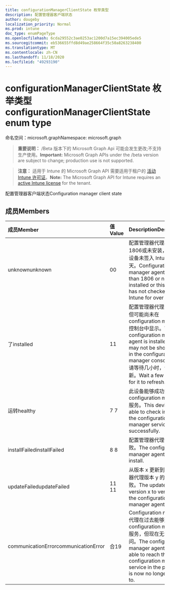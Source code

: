 ```yaml
---
title: configurationManagerClientState 枚举类型
description: 配置管理器客户端状态
author: dougeby
localization_priority: Normal
ms.prod: intune
doc_type: enumPageType
ms.openlocfilehash: 6cda29552c3ae0253ac1200d7a15ec394005ede5
ms.sourcegitcommit: eb536655ffd8d49ae258664f35c50a8263238400
ms.translationtype: MT
ms.contentlocale: zh-CN
ms.lasthandoff: 11/18/2020
ms.locfileid: "49293190"
---
```

# <a name="configurationmanagerclientstate-enum-type"></a><span data-ttu-id="8acb6-103">configurationManagerClientState 枚举类型</span><span class="sxs-lookup"><span data-stu-id="8acb6-103">configurationManagerClientState enum type</span></span>

<span data-ttu-id="8acb6-104">命名空间：microsoft.graph</span><span class="sxs-lookup"><span data-stu-id="8acb6-104">Namespace: microsoft.graph</span></span>

> <span data-ttu-id="8acb6-105">**重要说明：** /Beta 版本下的 Microsoft Graph Api 可能会发生更改;不支持生产使用。</span><span class="sxs-lookup"><span data-stu-id="8acb6-105">**Important:** Microsoft Graph APIs under the /beta version are subject to change; production use is not supported.</span></span>

> <span data-ttu-id="8acb6-106">**注意：** 适用于 Intune 的 Microsoft Graph API 需要适用于租户的 [活动 Intune 许可证](https://go.microsoft.com/fwlink/?linkid=839381)。</span><span class="sxs-lookup"><span data-stu-id="8acb6-106">**Note:** The Microsoft Graph API for Intune requires an [active Intune license](https://go.microsoft.com/fwlink/?linkid=839381) for the tenant.</span></span>

<span data-ttu-id="8acb6-107">配置管理器客户端状态</span><span class="sxs-lookup"><span data-stu-id="8acb6-107">Configuration manager client state</span></span>

## <a name="members"></a><span data-ttu-id="8acb6-108">成员</span><span class="sxs-lookup"><span data-stu-id="8acb6-108">Members</span></span>
|<span data-ttu-id="8acb6-109">成员</span><span class="sxs-lookup"><span data-stu-id="8acb6-109">Member</span></span>|<span data-ttu-id="8acb6-110">值</span><span class="sxs-lookup"><span data-stu-id="8acb6-110">Value</span></span>|<span data-ttu-id="8acb6-111">Description</span><span class="sxs-lookup"><span data-stu-id="8acb6-111">Description</span></span>|
|:---|:---|:---|
|<span data-ttu-id="8acb6-112">unknown</span><span class="sxs-lookup"><span data-stu-id="8acb6-112">unknown</span></span>|<span data-ttu-id="8acb6-113">0</span><span class="sxs-lookup"><span data-stu-id="8acb6-113">0</span></span>|<span data-ttu-id="8acb6-114">配置管理器代理早于1806或未安装，或者此设备未签入 Intune 的30天。</span><span class="sxs-lookup"><span data-stu-id="8acb6-114">Configuration manager agent is older than 1806 or not installed or this device has not checked into Intune for over 30 days.</span></span>|
|<span data-ttu-id="8acb6-115">了</span><span class="sxs-lookup"><span data-stu-id="8acb6-115">installed</span></span>|<span data-ttu-id="8acb6-116">1</span><span class="sxs-lookup"><span data-stu-id="8acb6-116">1</span></span>|<span data-ttu-id="8acb6-117">配置管理器代理已安装，但可能尚未在 configuration manager 控制台中显示。</span><span class="sxs-lookup"><span data-stu-id="8acb6-117">The configuration manager agent is installed but may not be showing up in the configuration manager console yet.</span></span> <span data-ttu-id="8acb6-118">请等待几小时，让其刷新。</span><span class="sxs-lookup"><span data-stu-id="8acb6-118">Wait a few hours for it to refresh.</span></span>|
|<span data-ttu-id="8acb6-119">运转</span><span class="sxs-lookup"><span data-stu-id="8acb6-119">healthy</span></span>|<span data-ttu-id="8acb6-120">7 </span><span class="sxs-lookup"><span data-stu-id="8acb6-120">7</span></span>|<span data-ttu-id="8acb6-121">此设备能够成功签入 configuration manager 服务。</span><span class="sxs-lookup"><span data-stu-id="8acb6-121">This device was able to check in with the configuration manager service successfully.</span></span>|
|<span data-ttu-id="8acb6-122">installFailed</span><span class="sxs-lookup"><span data-stu-id="8acb6-122">installFailed</span></span>|<span data-ttu-id="8acb6-123">8 </span><span class="sxs-lookup"><span data-stu-id="8acb6-123">8</span></span>|<span data-ttu-id="8acb6-124">配置管理器代理安装失败。</span><span class="sxs-lookup"><span data-stu-id="8acb6-124">The configuration manager agent failed to install.</span></span>|
|<span data-ttu-id="8acb6-125">updateFailed</span><span class="sxs-lookup"><span data-stu-id="8acb6-125">updateFailed</span></span>|<span data-ttu-id="8acb6-126">11 </span><span class="sxs-lookup"><span data-stu-id="8acb6-126">11</span></span>|<span data-ttu-id="8acb6-127">从版本 x 更新到配置管理器代理版本 y 的更新失败。</span><span class="sxs-lookup"><span data-stu-id="8acb6-127">The update from version x to version y of the configuration manager agent failed.</span></span> |
|<span data-ttu-id="8acb6-128">communicationError</span><span class="sxs-lookup"><span data-stu-id="8acb6-128">communicationError</span></span>|<span data-ttu-id="8acb6-129">合</span><span class="sxs-lookup"><span data-stu-id="8acb6-129">19</span></span>|<span data-ttu-id="8acb6-130">Configuration manager 代理在过去能够到达 configuration manager 服务，但现在无法再访问。</span><span class="sxs-lookup"><span data-stu-id="8acb6-130">The configuration manager agent was able to reach the configuration manager service in the past but is now no longer able to.</span></span> |




